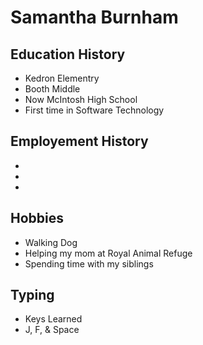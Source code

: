 # Samantha Burnham

## Education History
- Kedron Elementry
- Booth Middle
- Now McIntosh High School
- First time in Software Technology

## Employement History
-
-
-

## Hobbies
- Walking Dog
- Helping my mom at Royal Animal Refuge
- Spending time with my siblings

## Typing
- Keys Learned
- J, F, & Space
